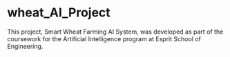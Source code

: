 # wheat_AI_Project
This project, Smart Wheat Farming AI System, was developed as part of the coursework for the Artificial Intelligence program at Esprit School of Engineering.
